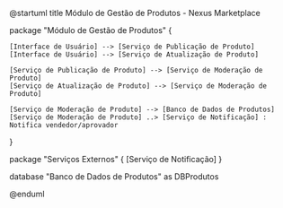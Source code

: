 @startuml
title Módulo de Gestão de Produtos - Nexus Marketplace

package "Módulo de Gestão de Produtos" {

    [Interface de Usuário] --> [Serviço de Publicação de Produto]
    [Interface de Usuário] --> [Serviço de Atualização de Produto]

    [Serviço de Publicação de Produto] --> [Serviço de Moderação de Produto]
    [Serviço de Atualização de Produto] --> [Serviço de Moderação de Produto]

    [Serviço de Moderação de Produto] --> [Banco de Dados de Produtos]
    [Serviço de Moderação de Produto] ..> [Serviço de Notificação] : Notifica vendedor/aprovador

}

package "Serviços Externos" {
[Serviço de Notificação]
}

database "Banco de Dados de Produtos" as DBProdutos

@enduml
